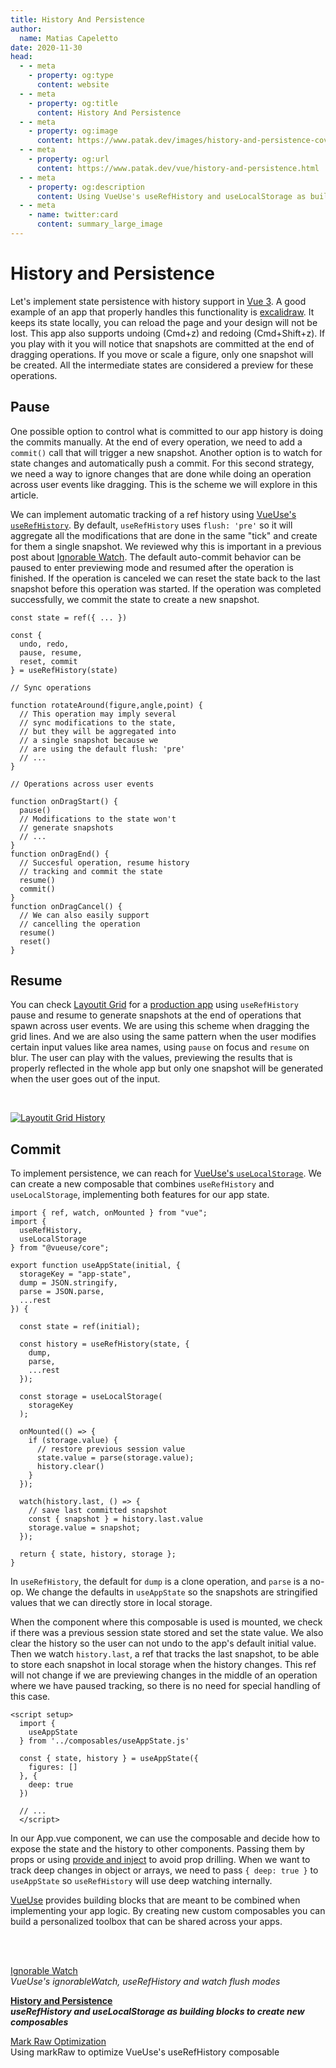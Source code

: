 ```yaml
---
title: History And Persistence
author:
  name: Matias Capeletto
date: 2020-11-30
head:
  - - meta
    - property: og:type
      content: website
  - - meta
    - property: og:title
      content: History And Persistence
  - - meta
    - property: og:image
      content: https://www.patak.dev/images/history-and-persistence-cover.jpg
  - - meta
    - property: og:url
      content: https://www.patak.dev/vue/history-and-persistence.html
  - - meta
    - property: og:description
      content: Using VueUse's useRefHistory and useLocalStorage as building blocks to create new composables
  - - meta
    - name: twitter:card
      content: summary_large_image
---
```


<BlogCover src="/images/history-and-persistence-cover.jpg" />

# History and Persistence

Let's implement state persistence with history support in [Vue 3](https://v3.vuejs.org/). A good example of an app that properly handles this functionality is [excalidraw](https://excalidraw.com/). It keeps its state locally, you can reload the page and your design will not be lost. This app also supports undoing (Cmd+z) and redoing (Cmd+Shift+z). If you play with it you will notice that snapshots are committed at the end of dragging operations. If you move or scale a figure, only one snapshot will be created. All the intermediate states are considered a preview for these operations.

<div></div>

## Pause

One possible option to control what is committed to our app history is doing the commits manually. At the end of every operation, we need to add a `commit()` call that will trigger a new snapshot. Another option is to watch for state changes and automatically push a commit. For this second strategy, we need a way to ignore changes that are done while doing an operation across user events like dragging. This is the scheme we will explore in this article. 

We can implement automatic tracking of a ref history using [VueUse's `useRefHistory`](https://vueuse.org/core/useRefHistory/). By default, `useRefHistory` uses `flush: 'pre'` so it will aggregate all the modifications that are done in the same "tick" and create for them a single snapshot. We reviewed why this is important in a previous post about [Ignorable Watch](./ignorable-watch.md). The default auto-commit behavior can be paused to enter previewing mode and resumed after the operation is finished. If the operation is canceled we can reset the state back to the last snapshot before this operation was started. If the operation was completed successfully, we commit the state to create a new snapshot.

```js{23,31,32,37,38}
const state = ref({ ... })

const { 
  undo, redo, 
  pause, resume,
  reset, commit
} = useRefHistory(state)

// Sync operations

function rotateAround(figure,angle,point) {
  // This operation may imply several
  // sync modifications to the state, 
  // but they will be aggregated into 
  // a single snapshot because we
  // are using the default flush: 'pre'
  // ...
}

// Operations across user events

function onDragStart() {
  pause()
  // Modifications to the state won't 
  // generate snapshots
  // ...
}
function onDragEnd() {
  // Succesful operation, resume history 
  // tracking and commit the state
  resume()
  commit()
}
function onDragCancel() {
  // We can also easily support 
  // cancelling the operation
  resume()
  reset()
}
```

<div></div>

## Resume

You can check [Layoutit Grid](https://github.com/Leniolabs/layoutit-grid) for a [production app](http://grid.layoutit.com/) using `useRefHistory` pause and resume to generate snapshots at the end of operations that spawn across user events. We are using this scheme when dragging the grid lines. And we are also using the same pattern when the user modifies certain input values like area names, using `pause` on focus and `resume` on blur. The user can play with the values, previewing the results that is properly reflected in the whole app but only one snapshot will be generated when the user goes out of the input.

<br>

[![Layoutit Grid History](/images/layoutit-grid-history.gif)](http://grid.layoutit.com/)

<div></div>

## Commit

To implement persistence, we can reach for [VueUse's `useLocalStorage`](https://vueuse.org/core/useLocalStorage/). We can create a new composable that combines `useRefHistory` and `useLocalStorage`, implementing both features for our app state.

```js{28-30,35-37}
import { ref, watch, onMounted } from "vue";
import { 
  useRefHistory, 
  useLocalStorage 
} from "@vueuse/core";

export function useAppState(initial, {
  storageKey = "app-state",
  dump = JSON.stringify,
  parse = JSON.parse,
  ...rest
}) {

  const state = ref(initial);

  const history = useRefHistory(state, {
    dump,
    parse,
    ...rest
  });

  const storage = useLocalStorage(
    storageKey
  );

  onMounted(() => {
    if (storage.value) {
      // restore previous session value
      state.value = parse(storage.value);
      history.clear()
    }
  });

  watch(history.last, () => {
    // save last committed snapshot
    const { snapshot } = history.last.value
    storage.value = snapshot;
  });

  return { state, history, storage };
}
```

In `useRefHistory`, the default for `dump` is a clone operation, and `parse` is a no-op. We change the defaults in `useAppState` so the snapshots are stringified values that we can directly store in local storage.

When the component where this composable is used is mounted, we check if there was a previous session state stored and set the state value. We also clear the history so the user can not undo to the app's default initial value.
Then we watch `history.last`, a ref that tracks the last snapshot, to be able to store each snapshot in local storage when the history changes. This ref will not change if we are previewing changes in the middle of an operation where we have paused tracking, so there is no need for special handling of this case.

```html{6-10}
<script setup>
  import { 
    useAppState 
  } from '../composables/useAppState.js'

  const { state, history } = useAppState({ 
    figures: []
  }, {
    deep: true
  })

  // ...
  </script>
```

In our App.vue component, we can use the composable and decide how to expose the state and the history to other components. Passing them by props or using [provide and inject](https://v3.vuejs.org/guide/composition-api-provide-inject.html) to avoid prop drilling. When we want to track deep changes in object or arrays, we need to pass `{ deep: true }` to `useAppState` so `useRefHistory` will use deep watching internally.

[VueUse](https://github.com/antfu/vueuse) provides building blocks that are meant to be combined when implementing your app logic. By creating new custom composables you can build a personalized toolbox that can be shared across your apps.

<br><br>

[Ignorable Watch](./ignorable-watch.md)
<br>*VueUse's ignorableWatch, useRefHistory and watch flush modes*

[**History and Persistence**](./history-and-persistence.md)
<br>***useRefHistory and useLocalStorage as building blocks to create new composables***

[Mark Raw Optimization](./mark-raw-optimization.md)
<br>Using markRaw to optimize VueUse's useRefHistory composable